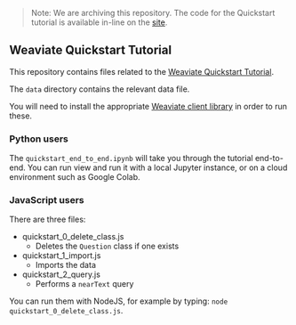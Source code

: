 > Note: We are archiving this repository. The code for the Quickstart tutorial is available in-line on the [site](https://weaviate.io/developers/weaviate/quickstart).

## Weaviate Quickstart Tutorial

This repository contains files related to the [Weaviate Quickstart Tutorial](https://weaviate.io/developers/weaviate/quickstart).

The `data` directory contains the relevant data file.

You will need to install the appropriate [Weaviate client library](https://weaviate.io/developers/weaviate/client-libraries) in order to run these.

### Python users

The `quickstart_end_to_end.ipynb` will take you through the tutorial end-to-end. You can run view and run it with a local Jupyter instance, or on a cloud environment such as Google Colab.

### JavaScript users

There are three files:

- quickstart_0_delete_class.js
    - Deletes the `Question` class if one exists
- quickstart_1_import.js
    - Imports the data
- quickstart_2_query.js
    - Performs a `nearText` query

You can run them with NodeJS, for example by typing: `node quickstart_0_delete_class.js`.